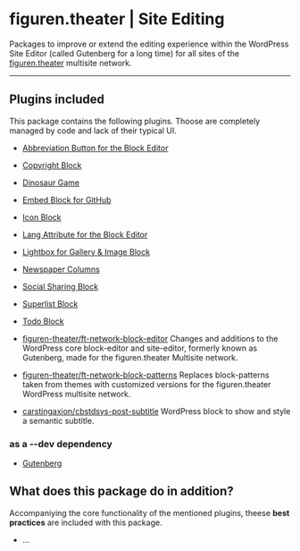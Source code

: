 # figuren.theater | Site Editing

Packages to improve or extend the editing experience within the WordPress Site Editor (called Gutenberg for a long time) for all sites of the [figuren.theater](https://figuren.theater) multisite network.

---

## Plugins included

This package contains the following plugins. 
Thoose are completely managed by code and lack of their typical UI.

* [Abbreviation Button for the Block Editor](https://wordpress.org/plugins/abbreviation-button-for-the-block-editor/#developers)
* [Copyright Block](https://wordpress.org/plugins/copyright-block/#developers)
* [Dinosaur Game](https://wordpress.org/plugins/dinosaur-game/#developers)
* [Embed Block for GitHub](https://wordpress.org/plugins/embed-block-for-github/#developers)
* [Icon Block](https://wordpress.org/plugins/icon-block/#developers)
* [Lang Attribute for the Block Editor](https://wordpress.org/plugins/lang-attribute/#developers)
* [Lightbox for Gallery & Image Block](https://wordpress.org/plugins/gallery-block-lightbox/#developers)
* [Newspaper Columns](https://wordpress.org/plugins/newspaper-columns/#developers)
* [Social Sharing Block](https://wordpress.org/plugins/social-sharing-block/#developers)
* [Superlist Block](https://wordpress.org/plugins/superlist-block/#developers)
* [Todo Block](https://wordpress.org/plugins/todo-block/#developers)

* [figuren-theater/ft-network-block-editor](https://github.com/figuren-theater/ft-network-block-editor)
    Changes and additions to the WordPress core block-editor and site-editor, formerly known as Gutenberg, made for the figuren.theater Multisite network.
* [figuren-theater/ft-network-block-patterns](https://github.com/figuren-theater/ft-network-block-patterns)
    Replaces block-patterns taken from themes with customized versions for the figuren.theater WordPress multisite network.
* [carstingaxion/cbstdsys-post-subtitle](https://github.com/carstingaxion/cbstdsys-post-subtitle)
    WordPress block to show and style a semantic subtitle. 


### as a --dev dependency

* [Gutenberg](https://wordpress.org/plugins/gutenberg/#developers)


## What does this package do in addition?

Accompaniying the core functionality of the mentioned plugins, theese **best practices** are included with this package.

- ...


